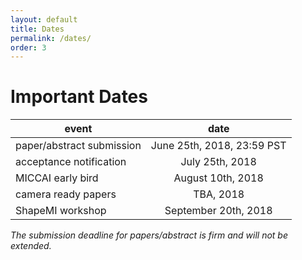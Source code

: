 ```yaml
---
layout: default
title: Dates
permalink: /dates/
order: 3
---
```

# Important Dates

| event | date |
|---|:---:|
| paper/abstract submission | June 25th, 2018, 23:59 PST  | 
| acceptance notification | July 25th, 2018 |
| MICCAI early bird | August 10th, 2018 |
| camera ready papers | TBA, 2018 |
| ShapeMI workshop | September 20th, 2018  | 

*The submission deadline for papers/abstract is firm and will not be extended.*


